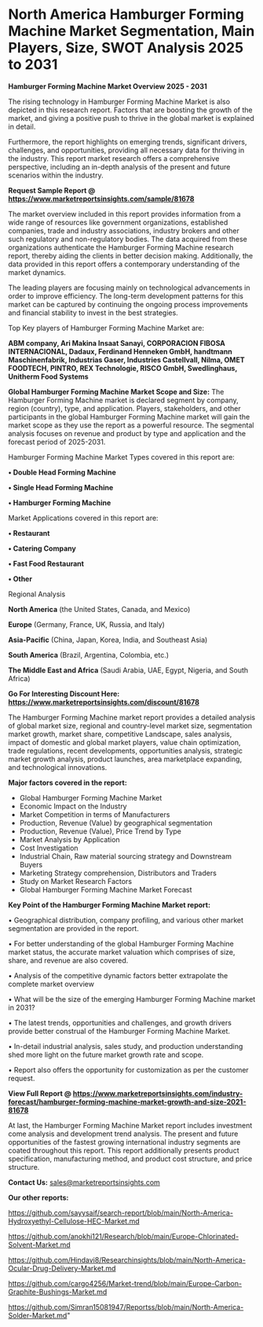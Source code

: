 # North America Hamburger Forming Machine Market Segmentation, Main Players, Size, SWOT Analysis 2025 to 2031

<Strong> Hamburger Forming Machine Market Overview 2025 - 2031</strong>

The rising technology in Hamburger Forming Machine Market is also depicted in this research report. Factors that are boosting the growth of the market, and giving a positive push to thrive in the global market is explained in detail.

Furthermore, the report highlights on emerging trends, significant drivers, challenges, and opportunities, providing all necessary data for thriving in the industry. This report market research offers a comprehensive perspective, including an in-depth analysis of the present and future scenarios within the industry.

<strong>Request Sample Report @ <a href=https://www.marketreportsinsights.com/sample/81678>https://www.marketreportsinsights.com/sample/81678</a></strong>

The market overview included in this report provides information from a wide range of resources like government organizations, established companies, trade and industry associations, industry brokers and other such regulatory and non-regulatory bodies. The data acquired from these organizations authenticate the Hamburger Forming Machine research report, thereby aiding the clients in better decision making. Additionally, the data provided in this report offers a contemporary understanding of the market dynamics.

The leading players are focusing mainly on technological advancements in order to improve efficiency. The long-term development patterns for this market can be captured by continuing the ongoing process improvements and financial stability to invest in the best strategies.

Top Key players of Hamburger Forming Machine Market are:

<strong>ABM company, Ari Makina Insaat Sanayi, CORPORACION FIBOSA INTERNACIONAL, Dadaux, Ferdinand Henneken GmbH, handtmann Maschinenfabrik, Industrias Gaser, Industries Castellvall, Nilma, OMET FOODTECH, PINTRO, REX Technologie, RISCO GmbH, Swedlinghaus, Unitherm Food Systems</strong>

<strong><b>Global Hamburger Forming Machine Market Scope and Size:</b></strong>
The Hamburger Forming Machine market is declared segment by company, region (country), type, and application. Players, stakeholders, and other participants in the global Hamburger Forming Machine market will gain the market scope as they use the report as a powerful resource. The segmental analysis focuses on revenue and product by type and application and the forecast period of 2025-2031.

Hamburger Forming Machine Market Types covered in this report are:

<strong>• Double Head Forming Machine

• Single Head Forming Machine

• Hamburger Forming Machine</strong>

Market Applications covered in this report are:

<strong>• Restaurant

• Catering Company

• Fast Food Restaurant

• Other</strong> 

Regional Analysis

<strong>North America</strong> (the United States, Canada, and Mexico)

<strong>Europe</strong> (Germany, France, UK, Russia, and Italy)

<strong>Asia-Pacific</strong> (China, Japan, Korea, India, and Southeast Asia)

<strong>South America</strong> (Brazil, Argentina, Colombia, etc.)

<strong>The Middle East and Africa</strong> (Saudi Arabia, UAE, Egypt, Nigeria, and South Africa)

<strong>Go For Interesting Discount Here: <a href=https://www.marketreportsinsights.com/discount/81678>https://www.marketreportsinsights.com/discount/81678</a></strong>

The Hamburger Forming Machine market report provides a detailed analysis of global market size, regional and country-level market size, segmentation market growth, market share, competitive Landscape, sales analysis, impact of domestic and global market players, value chain optimization, trade regulations, recent developments, opportunities analysis, strategic market growth analysis, product launches, area marketplace expanding, and technological innovations.

<strong><b>Major factors covered in the report:</b></strong>
<ul>
  <li>Global Hamburger Forming Machine Market </li>
  <li>Economic Impact on the Industry</li>
  <li>Market Competition in terms of Manufacturers</li>
  <li>Production, Revenue (Value) by geographical segmentation</li>
  <li>Production, Revenue (Value), Price Trend by Type</li>
  <li>Market Analysis by Application</li>
  <li>Cost Investigation</li>
  <li>Industrial Chain, Raw material sourcing strategy and Downstream Buyers</li>
  <li>Marketing Strategy comprehension, Distributors and Traders</li>
  <li>Study on Market Research Factors</li>
  <li>Global Hamburger Forming Machine Market Forecast</li>
</ul>

<strong><b>Key Point of the Hamburger Forming Machine Market report:</b></strong>

• Geographical distribution, company profiling, and various other market segmentation are provided in the report.

• For better understanding of the global Hamburger Forming Machine market status, the accurate market valuation which comprises of size, share, and revenue are also covered.

• Analysis of the competitive dynamic factors better extrapolate the complete market overview

• What will be the size of the emerging Hamburger Forming Machine market in 2031?

• The latest trends, opportunities and challenges, and growth drivers provide better construal of the Hamburger Forming Machine Market.

• In-detail industrial analysis, sales study, and production understanding shed more light on the future market growth rate and scope.

• Report also offers the opportunity for customization as per the customer request.

<strong><b>View Full Report @ <a href=https://www.marketreportsinsights.com/industry-forecast/hamburger-forming-machine-market-growth-and-size-2021-81678>https://www.marketreportsinsights.com/industry-forecast/hamburger-forming-machine-market-growth-and-size-2021-81678</a></b></strong>


At last, the Hamburger Forming Machine Market report includes investment come analysis and development trend analysis. The present and future opportunities of the fastest growing international industry segments are coated throughout this report. This report additionally presents product specification, manufacturing method, and product cost structure, and price structure.

<strong>Contact Us:</strong>
sales@marketreportsinsights.com

<strong>Our other reports:</strong>

<a href=https://github.com/sayysaif/search-report/blob/main/North-America-Hydroxyethyl-Cellulose-HEC-Market.md>https://github.com/sayysaif/search-report/blob/main/North-America-Hydroxyethyl-Cellulose-HEC-Market.md</a>

<a href=https://github.com/anokhi121/Research/blob/main/Europe-Chlorinated-Solvent-Market.md>https://github.com/anokhi121/Research/blob/main/Europe-Chlorinated-Solvent-Market.md</a>

<a href=https://github.com/Hindavi8/Researchinsights/blob/main/North-America-Ocular-Drug-Delivery-Market.md>https://github.com/Hindavi8/Researchinsights/blob/main/North-America-Ocular-Drug-Delivery-Market.md</a>

<a href=https://github.com/cargo4256/Market-trend/blob/main/Europe-Carbon-Graphite-Bushings-Market.md>https://github.com/cargo4256/Market-trend/blob/main/Europe-Carbon-Graphite-Bushings-Market.md</a>

<a href=https://github.com/Simran15081947/Reportss/blob/main/North-America-Solder-Market.md>https://github.com/Simran15081947/Reportss/blob/main/North-America-Solder-Market.md</a>"
